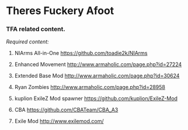 # Theres Fuckery Afoot
### TFA related content.

*Required content:*

1. NIArms All-in-One
https://github.com/toadie2k/NIArms

2. Enhanced Movement
http://www.armaholic.com/page.php?id=27224

3. Extended Base Mod
http://www.armaholic.com/page.php?id=30624

4. Ryan Zombies
http://www.armaholic.com/page.php?id=28958

5. kuplion ExileZ Mod spawner
https://github.com/kuplion/ExileZ-Mod

6. CBA
https://github.com/CBATeam/CBA_A3

7. Exile Mod
http://www.exilemod.com/